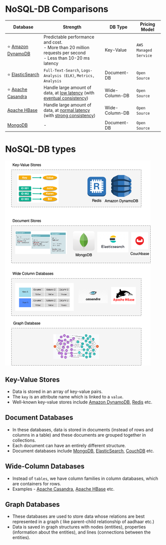 
# NoSQL-DB Comparisons

| Database                                                                                | Strength                                                                                                                                                                               | DB Type        | Pricing Model         |
|-----------------------------------------------------------------------------------------|----------------------------------------------------------------------------------------------------------------------------------------------------------------------------------------|----------------|-----------------------|
| :star: [Amazon DynamoDB](../../../2_AWSComponents/6_DatabaseServices/AmazonDynamoDB.md) | Predictable performance and cost. <br/>- More than 20 million requests per second <br/>- Less than 10-20 ms latency                                                                    | Key-Value      | `AWS Managed Service` |
| :star: [ElasticSearch](ElasticSearch)                                                   | `Full-Text-Search`, `Logs-Analysis (ELK)`, `Metrics, Analysis`                                                                                                                         | Document-DB    | `Open Source`         |
| :star: [Apache Casandra](ApacheCasandra.md)                                             | Handle large amount of data, at [low latency](../../0_SystemGlossaries/LatencyThroughput.md) (with [eventual consistency](../../0_SystemGlossaries/ReplicationAndDataConsistency.md))  | Wide-Column-DB | `Open Source`         |
| [Apache HBase](ApacheHBase.md)                                                          | Handle large amount of data, at [normal latency](../../0_SystemGlossaries/LatencyThroughput.md) (with [strong consistency](../../0_SystemGlossaries/ReplicationAndDataConsistency.md)) | Wide-Column-DB | `Open Source`         |
| [MongoDB](MongoDB)                                                                      | -                                                                                                                                                                                      | Document-DB    | `Open Source`         |

# NoSQL-DB types

![img.png](assests/NoSQL-DifferentDBtypes.drawio.png)

## Key-Value Stores
- Data is stored in an array of key-value pairs.
- The `key` is an attribute name which is linked to a `value`.
- Well-known key-value stores include [Amazon DynamoDB](../../../2_AWSComponents/6_DatabaseServices/AmazonDynamoDB.md), [Redis](Redis) etc.

## Document Databases
- In these databases, data is stored in documents (instead of rows and columns in a table) and these documents are grouped together in collections.
- Each document can have an entirely different structure.
- Document databases include [MongoDB](MongoDB), [ElasticSearch](ElasticSearch), [CouchDB](https://couchdb.apache.org) etc.

## Wide-Column Databases
- Instead of `tables`, we have column families in column databases, which are containers for rows.
- Examples - [Apache Casandra](ApacheCasandra.md), [Apache HBase](ApacheHBase.md) etc.

## Graph Databases
- These databases are used to store data whose relations are best represented in a graph ( like parent-child relationship of aadhaar etc.)
- Data is saved in graph structures with nodes (entities), properties (information about the entities), and lines (connections between the entities).